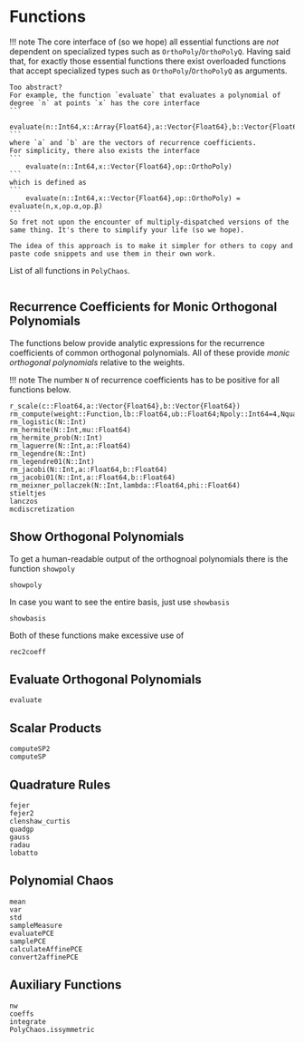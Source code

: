 # Functions

!!! note
    The core interface of (so we hope) all essential functions are *not* dependent on specialized types such as `OrthoPoly`/`OrthoPolyQ`.
    Having said that, for exactly those essential functions there exist overloaded functions that accept specialized types such as `OrthoPoly`/`OrthoPolyQ` as arguments.

    Too abstract?
    For example, the function `evaluate` that evaluates a polynomial of degree `n` at points `x` has the core interface
    ```
        evaluate(n::Int64,x::Array{Float64},a::Vector{Float64},b::Vector{Float64})
    ```
    where `a` and `b` are the vectors of recurrence coefficients.
    For simplicity, there also exists the interface
    ```
        evaluate(n::Int64,x::Vector{Float64},op::OrthoPoly)
    ```
    which is defined as
    ```
        evaluate(n::Int64,x::Vector{Float64},op::OrthoPoly) = evaluate(n,x,op.α,op.β)
    ```
    So fret not upon the encounter of multiply-dispatched versions of the same thing. It's there to simplify your life (so we hope).

    The idea of this approach is to make it simpler for others to copy and paste code snippets and use them in their own work.

List of all functions in `PolyChaos`.

```@index
```

## Recurrence Coefficients for Monic Orthogonal Polynomials
The functions below provide analytic expressions for the recurrence coefficients of common orthogonal polynomials.
All of these provide *monic orthogonal polynomials* relative to the weights.

!!! note
    The number `N` of recurrence coefficients has to be positive for all functions below.

```@docs
r_scale(c::Float64,a::Vector{Float64},b::Vector{Float64})
rm_compute(weight::Function,lb::Float64,ub::Float64;Npoly::Int64=4,Nquad::Int64=10,quadrature::Function=clenshaw_curtis)
rm_logistic(N::Int)
rm_hermite(N::Int,mu::Float64)
rm_hermite_prob(N::Int)
rm_laguerre(N::Int,a::Float64)
rm_legendre(N::Int)
rm_legendre01(N::Int)
rm_jacobi(N::Int,a::Float64,b::Float64)
rm_jacobi01(N::Int,a::Float64,b::Float64)
rm_meixner_pollaczek(N::Int,lambda::Float64,phi::Float64)
stieltjes
lanczos
mcdiscretization
```

## Show Orthogonal Polynomials

To get a human-readable output of the orthognoal polynomials there is the function `showpoly`

```@docs
showpoly
```

In case you want to see the entire basis, just use `showbasis`
```@docs
showbasis
```

Both of these functions make excessive use of
```@docs
rec2coeff
```

## Evaluate Orthogonal Polynomials
```@docs
evaluate
```

## Scalar Products
```@docs
computeSP2
computeSP
```

## Quadrature Rules
```@docs
fejer
fejer2
clenshaw_curtis
quadgp
gauss
radau
lobatto
```

## Polynomial Chaos
```@docs
mean
var
std
sampleMeasure
evaluatePCE
samplePCE
calculateAffinePCE
convert2affinePCE
```

## Auxiliary Functions
```@docs
nw
coeffs
integrate
PolyChaos.issymmetric
```
